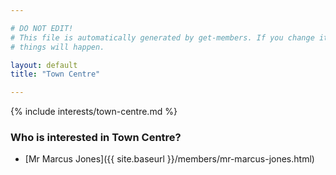 ```yaml
---

# DO NOT EDIT!
# This file is automatically generated by get-members. If you change it, bad
# things will happen.

layout: default
title: "Town Centre"

---
```


{% include interests/town-centre.md %}

### Who is interested in Town Centre?


* [Mr Marcus Jones]({{ site.baseurl }}/members/mr-marcus-jones.html)
